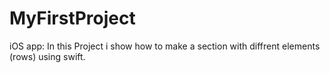 # MyFirstProject
iOS app: 
In this Project i show how to make a section with diffrent elements (rows) using swift.
